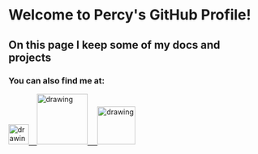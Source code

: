 # Welcome to Percy's GitHub Profile!

## On this page I keep some of my docs and projects 

### You can also find me at:

<a href="https://twitter.com/PercyMrquezD1"><img src="https://res.cloudinary.com/importdata/image/upload/v1595012924/Twitter_Logo_Blue_gbtagu.png" alt="drawing" width="40"/>&nbsp;&nbsp;&nbsp;&nbsp;<a href="https://www.linkedin.com/in/percy-marquez-delgado-922510127/"><img src="https://res.cloudinary.com/importdata/image/upload/v1595012354/linkedin_t9qiwy.png" alt="drawing" width="100"/> &nbsp;&nbsp;&nbsp;&nbsp;<a href="https://www.kaggle.com/percymrquezdelgado"><img src="https://res.cloudinary.com/importdata/image/upload/v1595012924/kaggle_ksaktb.png" alt="drawing" width="75"/>

